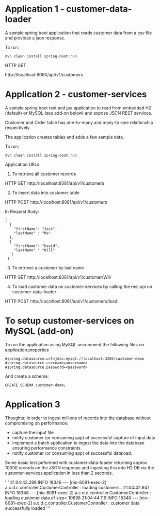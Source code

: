 # Application 1 - customer-data-loader

A sample spring boot application that reads customer data from a csv file and provides a json response.

To run:

```
mvn clean install spring-boot:run
```

HTTP GET

http://localhost:8080/api/v1/customers

# Application 2 - customer-services

A sample spring boot rest and jpa application to read from embedded H2 (default) or MySQL (see add-on below) and expose JSON REST services.

Customer and Order table has one-to-many and many-to-one relationship respectively.

The application creates tables and adds a few sample data.

To run:
```
mvn clean install spring-boot:run
```

Application URLs

1. To retrieve all customer records

  HTTP GET
  http://localhost:8081/api/v1/customers

2. To insert data into customer table

  HTTP POST
  http://localhost:8081/api/v1/customers

  In Request Body:
  ```
  [
    {
      "firstName": "Jack",
      "lastName" : "Ma"
    },
    {
      "firstName": "David",
      "lastName" " "Will"
     }
   ]
  ```
3. To retrieve a customer by last name

  HTTP GET
  http://localhost:8081/api/v1/customer/Will
  
4. To load customer data on customer-services by calling the rest api on customer-data-loader

  HTTP POST
  http://localhost:8081/api/v1/customers/load
 
# To setup customer-services on MySQL (add-on)

To run the application using MySQL uncomment the following files on application.properties

```
#spring.datasource.url=jdbc:mysql://localhost:3306/customer-demo
#spring.datasource.username=<username>
#spring.datasource.password=<password>
```
And create a schema:

```
CREATE SCHEMA customer-demo;
```
# Application 3

Thoughts: In order to ingest millions of records into the database without compromising on performance:
 - capture the input file
 - notify customer (or consuming app) of successful capture of input data
 - implement a batch application to ingest the data into the database ensuring performance constraints.
 - notify customer (or consuming app) of successful dataload.

Some basic test peformed with customer-data-loader returning approx 10000 records on the JSON response and ingesting this into H2 DB via the customer-services application in less than 2 seconds.

'''
21:04:42.288  INFO 18348 --- [nio-8081-exec-2] a.c.d.c.controller.CustomerController    : loading customers..
21:04:42.947  INFO 18348 --- [nio-8081-exec-2] a.c.d.c.controller.CustomerController    : loading customer data of size= 10898
21:04:44.119  INFO 18348 --- [nio-8081-exec-2] a.c.d.c.controller.CustomerController    : customer data successfully loaded
'''
 
